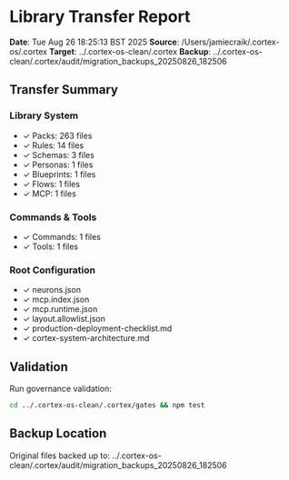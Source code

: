 # Library Transfer Report

**Date**: Tue Aug 26 18:25:13 BST 2025
**Source**: /Users/jamiecraik/.cortex-os/.cortex
**Target**: ../.cortex-os-clean/.cortex
**Backup**: ../.cortex-os-clean/.cortex/audit/migration_backups_20250826_182506

## Transfer Summary

### Library System
- ✓ Packs:      263 files
- ✓ Rules:       14 files  
- ✓ Schemas:        3 files
- ✓ Personas:        1 files
- ✓ Blueprints:        1 files
- ✓ Flows:        1 files
- ✓ MCP:        1 files

### Commands & Tools
- ✓ Commands:        1 files
- ✓ Tools:        1 files

### Root Configuration
- ✓ neurons.json
- ✓ mcp.index.json
- ✓ mcp.runtime.json
- ✓ layout.allowlist.json
- ✓ production-deployment-checklist.md
- ✓ cortex-system-architecture.md

## Validation

Run governance validation:
```bash
cd ../.cortex-os-clean/.cortex/gates && npm test
```

## Backup Location

Original files backed up to: ../.cortex-os-clean/.cortex/audit/migration_backups_20250826_182506

